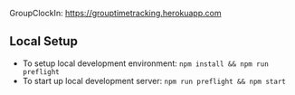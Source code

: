 GroupClockIn:
https://grouptimetracking.herokuapp.com

## Local Setup
* To setup local development environment: `npm install && npm run preflight`
* To start up local development server: `npm run preflight && npm start`
